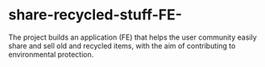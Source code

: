 # share-recycled-stuff-FE-
The project builds an application (FE) that helps the user community easily share and sell old and recycled items, with the aim of contributing to environmental protection.
